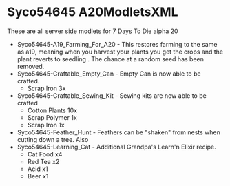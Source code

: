 
# Syco54645 A20ModletsXML

These are all server side modlets for 7 Days To Die alpha 20

 - Syco54645-A19_Farming_For_A20 - This restores farming to the same as a19, meaning when you harvest your plants you get the crops and the plant reverts to seedling . The chance at a random seed has been removed.
 - Syco54645-Craftable_Empty_Can - Empty Can is now able to be crafted.
	 - Scrap Iron 3x
 - Syco54645-Craftable_Sewing_Kit - Sewing kits are now able to be crafted
	 - Cotton Plants 10x
	 - Scrap Polymer 1x
	 - Scrap Iron 1x
 - Syco54645-Feather_Hunt - Feathers can be "shaken" from nests when cutting down a tree. Also
 - Syco54645-Learning_Cat - Additional Grandpa's Learn'n Elixir recipe.
	 - Cat Food x4
	 - Red Tea x2
	 - Acid x1
	 - Beer x1